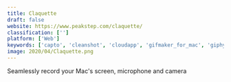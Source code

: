 ```yaml
---
title: Claquette
draft: false 
website: https://www.peakstep.com/claquette/
classification: ['']
platform: ['Web']
keywords: ['capto', 'cleanshot', 'cloudapp', 'gifmaker_for_mac', 'giphy_❤_vine', 'gifable', 'gifmock', 'gifs', 'gifski', 'hyfy', 'kap', 'kepture', 'plotagraph', 'recordscreen.io', 'retroclip', 'screencast-o-matic', 'sharex', 'shout', 'talkshow', 'viewedit', 'crop.video']
image: 2020/04/Claquette.png
---
```

Seamlessly record your Mac's screen, microphone and camera